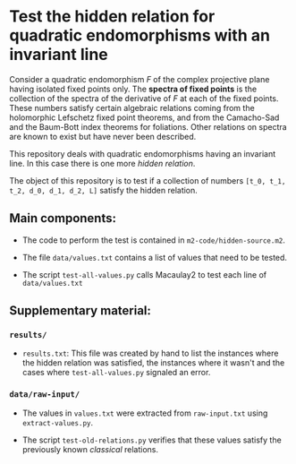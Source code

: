 # Test the hidden relation for quadratic endomorphisms with an invariant line

Consider a quadratic endomorphism *F* of the complex projective plane having isolated fixed points only. The **spectra of fixed points** is the collection of the spectra of the derivative of *F* at each of the fixed points. These numbers satisfy certain algebraic relations coming from the holomorphic Lefschetz fixed point theorems, and from the Camacho-Sad and the Baum-Bott index theorems for foliations. Other relations on spectra are known to exist but have never been described.

This repository deals with quadratic endomorphisms having an invariant line. In this case there is one more *hidden relation*.

The object of this repository is to test if a collection of numbers `[t_0, t_1, t_2, d_0, d_1, d_2, L]` satisfy the hidden relation.

## Main components:

* The code to perform the test is contained in `m2-code/hidden-source.m2`.

* The file `data/values.txt` contains a list of values that need to be tested.

* The script `test-all-values.py` calls Macaulay2 to test each line of `data/values.txt`

## Supplementary material:

### `results/`

* `results.txt`: This file was created by hand to list the instances where the hidden relation was satisfied, the instances where it wasn't and the cases where `test-all-values.py` signaled an error.

### `data/raw-input/`

* The values in `values.txt` were extracted from `raw-input.txt` using `extract-values.py`.

* The script `test-old-relations.py` verifies that these values satisfy the previously known *classical* relations.
